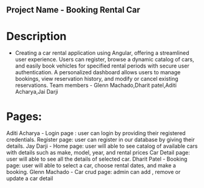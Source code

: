 ## Project Name - Booking Rental Car

#  Description 
- Creating a car rental application using Angular, offering a streamlined user experience. Users can register, browse a dynamic catalog of cars, and easily book vehicles for specified rental periods with secure user authentication. A personalized dashboard allows users to manage bookings, view reservation history, and modify or cancel existing reservations. 
Team members - Glenn Machado,Dharit patel,Aditi Acharya,Jai Darji

# Pages: 

Aditi Acharya -
  Login page : user can login by providing their registered credentials.
  Register page: user can register in our database by giving their details.
Jay Darji -
  Home page: user will able to see catalog of available cars with details such as make, model, year, 
and rental prices
  Car Detail page: user will able to see all the details of selected car.
Dharit Patel -
  Booking page: user will able to select a car, choose rental dates, and make a booking.
Glenn Machado -
  Car crud page: admin can add , remove or update a car detail
